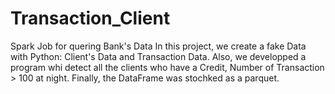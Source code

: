 # Transaction_Client

Spark Job for quering Bank's Data
In this project, we create a fake Data with Python: Client's Data and Transaction Data.
Also, we developped a program whi detect all the clients who have a Credit, Number of Transaction > 100 at night.
Finally, the DataFrame was stochked as a parquet.
